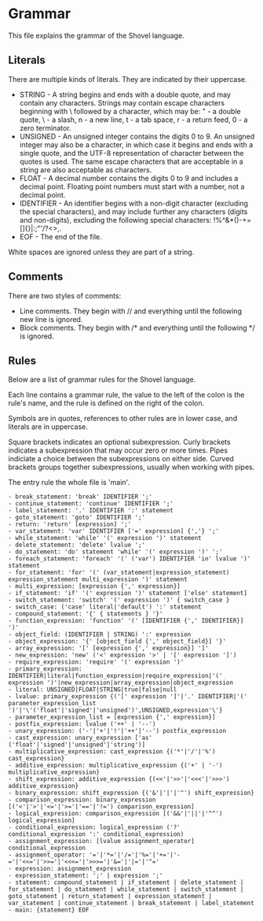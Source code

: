 # Grammar
This file explains the grammar of the Shovel language.

## Literals
There are multiple kinds of literals. They are indicated by their uppercase.

- STRING - A string begins and ends with a double quote, and may contain any characters. Strings may contain escape characters beginning with \ followed by a character, which may be: " - a double quote, \ - a slash, n - a new line, t - a tab space, r - a return feed, 0 - a zero terminator.
- UNSIGNED - An unsigned integer contains the digits 0 to 9. An unsigned integer may also be a character, in which case it begins and ends with a single quote, and the UTF-8 representation of character between the quotes is used. The same escape characters that are acceptable in a string are also acceptable as characters.
- FLOAT - A decimal number contains the digits 0 to 9 and includes a decimal point. Floating point numbers must start with a number, not a decimal point.
- IDENTIFIER - An identifier begins with a non-digit character (excluding the special characters), and may include further any characters (digits and non-digits), excluding the following special characters: !%^&*()-+=[]{}|\:;"'/?<>,.
- EOF - The end of the file.

White spaces are ignored unless they are part of a string.

## Comments
There are two styles of comments:
- Line comments. They begin with // and everything until the following new line is ignored.
- Block comments. They begin with /* and everything until the following */ is ignored.

## Rules
Below are a list of grammar rules for the Shovel language.

Each line contains a grammar rule, the value to the left of the colon is the rule's name, and the rule is defined on the right of the colon.

Symbols are in quotes, references to other rules are in lower case, and literals are in uppercase.

Square brackets indicates an optional subexpression.
Curly brackets indicates a subexpression that may occur zero or more times.
Pipes indiciate a choice between the subexpressions on either side.
Curved brackets groups together subexpressions, usually when working with pipes.

The entry rule the whole file is 'main'.

````
- break_statement: 'break' IDENTIFIER ';'
- continue_statement: 'continue' IDENTIFIER ';'
- label_statement: '.' IDENTIFIER ':' statement
- goto_statement: 'goto' IDENTIFIER ';'
- return: 'return' [expression] ';'
- var_statement: 'var' IDENTIFIER ['=' expression] {','} ';'
- while_statement: 'while' '(' expression ')' statement
- delete_statement: 'delete' lvalue ';'
- do_statement: 'do' statement 'while' '(' expression ')' ';'
- foreach_statement: 'foreach' '(' ('var') IDENTIFIER 'in' lvalue ')' statement
- for_statement: 'for' '(' (var_statement|expression_statement) expression_statement multi_expression ')' statement
- multi_expression: [expression {',' expression}]
- if_statement: 'if' '(' expression ')' statement ['else' statement]
- switch_statement: 'switch' '(' expression ')' { switch_case }
- switch_case: ('case' literal|'default') ':' statement
- compound_statement: '{' { statements } '}'
- function_expression: 'function' '(' [IDENTIFIER {',' IDENTIFIER}] ')'
- object_field: (IDENTIFIER | STRING) ':' expression
- object_expression: '{' [object_field {',' object_field}] '}'
- array_expression: '[' [expression {',' expression}] ']'
- new_expression: 'new' ('<' expression '>' | '[' expression ']')
- require_expression: 'require' '(' expression ')'
- primary_expression: IDENTIFIER|literal|function_expression|require_expression|'(' expression ')'|new_expression|array_expression|object_expression
- literal: UNSIGNED|FLOAT|STRING|true|false|null
- lvalue: primary_expression {('[' expression ']'|'.' IDENTIFIER|'(' parameter_expression_list ')'|'\'('float'|'signed'|'unsigned')',UNSIGNED,expression'\'}
- parameter_expression_list = [expression {',' expression}]
- postfix_expression: lvalue ('++' | '--')
- unary_expression: ('-'|'+'|'!'|'++'|'--') postfix_expression
- cast_expression: unary_expression ['as' ('float'|'signed'|'unsigned'|'string')]
- multiplicative_expression: cast_expression {('*'|'/'|'%') cast_expression}
- additive_expression: multiplicative_expression {('+' | '-') multiplicative_expression}
- shift_expression: additive_expression {(<<'|'>>'|'<<<'|'>>>') additive_expression}
- binary_expression: shift_expression {('&'|'|'|'^') shift_expression}
- comparison_expression: binary_expression [('<'|'>'|'<='|'>='|'=='|'!=') comparison_expression]
- logical_expression: comparison_expression [('&&'|'||'|'^^') logical_expression]
- conditional_expression: logical_expression ('?' conditional_expression ':' conditional_expression)
- assignment_expression: [lvalue assignment_operator] conditional_expression
- assignment_operator: '='|'*='|'/='|'%='|'+='|'-='|'<<='|'>>='|'<<<='|'>>>='|'&='|'|='|'^='
- expression: assignment_expression
- expression_statement: ';' | expression ';'
- statement: compound_statement | if_statement | delete_statement | for_statement | do_statement | while_statement | switch_statement | goto_statement | return_statement | expression_statement | var_statement | continue_statement | break_statement | label_statement
- main: {statement} EOF
````
